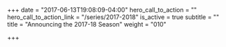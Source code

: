 +++
date = "2017-06-13T19:08:09-04:00"
hero_call_to_action = ""
hero_call_to_action_link = "/series/2017-2018"
is_active = true
subtitle = ""
title = "Announcing the 2017-18 Season"
weight = "010"

+++

